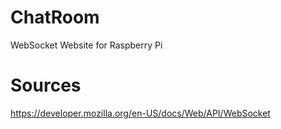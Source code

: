 # ChatRoom
WebSocket Website for Raspberry Pi

# Sources
https://developer.mozilla.org/en-US/docs/Web/API/WebSocket
